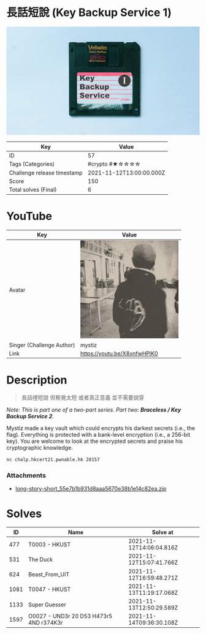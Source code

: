 # 長話短說 (Key Backup Service 1)

![](../thumbnail/57.jpg)

| Key | Value |
| --- | ----- |
| ID | 57 |
| Tags (Categories) | #crypto #★☆☆☆☆ |
| Challenge release timestamp | 2021-11-12T13:00:00.000Z |
| Score | 150 |
| Total solves (Final) | 6 |

# YouTube

| Key | Value |
| --- | ----- |
| Avatar | ![](../avatar/mystiz.jpg)
| Singer (Challenge Author) | mystiz |
| Link | https://youtu.be/X8xnfwHPlK0 |

# Description

> 長話𥚃短說
> 但察覺太短
> 或者真正意義
> 並不需要說穿

_Note: This is part one of a two-part series. Part two: **Braceless / Key Backup Service 2**._

Mystiz made a key vault which could encrypts his darkest secrets (i.e., the flag). Everything is protected with a bank-level encryption (i.e., a 256-bit key). You are welcome to look at the encrypted secrets and praise his cryptographic knowledge.

```bash
nc chalp.hkcert21.pwnable.hk 28157
```

### Attachments

- [long-story-short_55e7b1b931d8aaa5670e38b1e14c82ea.zip](./long-story-short_55e7b1b931d8aaa5670e38b1e14c82ea.zip)

# Solves
| ID | Name | Solve at |
| --- | ---- | -------- |
| 477 | T0003 - HKUST | 2021-11-12T14:06:04.816Z |
| 531 | The Duck | 2021-11-12T15:07:41.766Z |
| 624 | Beast_From_UIT | 2021-11-12T16:59:48.271Z |
| 1081 | T0047 - HKUST | 2021-11-13T11:19:17.068Z |
| 1133 | Super Guesser | 2021-11-13T12:50:29.589Z |
| 1597 | O0027 - UND3r 20 D53 H473r5 4ND r374K3r | 2021-11-14T09:36:30.108Z |